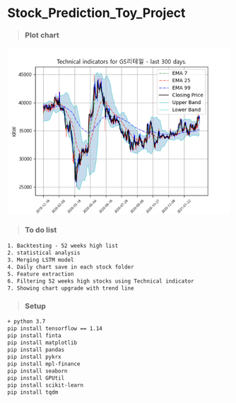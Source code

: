 # Stock_Prediction_Toy_Project
>### Plot chart
<p align="center">
  <img src="results/GS리테일.png" alt="example input output gif" width="600" />
</p>

>### To do list
```
1. Backtesting - 52 weeks high list
2. statistical analysis
3. Merging LSTM model
4. Daily chart save in each stock folder
5. Feature extraction
6. Filtering 52 weeks high stocks using Technical indicator
7. Showing chart upgrade with trend line
```

>### Setup
```
+ python 3.7
pip install tensorflow == 1.14
pip install finta 
pip install matplotlib
pip install pandas 
pip install pykrx 
pip install mpl-finance
pip install seaborn 
pip install GPUtil 
pip install scikit-learn 
pip install tqdm

```

